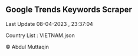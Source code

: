 

## Google Trends Keywords Scraper 
 
Last Update 08-04-2023 , 23:37:04

Country List :
VIETNAM.json



© Abdul Muttaqin 
